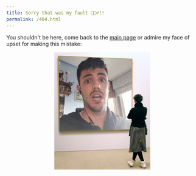 ```yaml
---
title: Sorry that was my fault 🤦🏽‍♂️!! 
permalink: /404.html
---
```


<!-- <pre>
  _  _    ___  _  _
 | || |  / _ \| || |
 | || |_| | | | || |_
 |__   _| | | |__   _|
    | | | |_| |  | |
    |_|  \___/   |_|

</pre> -->


<p class='links_underlined'>You shouldn't be here, come back to the <a href="/about/">main page</a> or admire my face of upset for making this mistake:</p>

<img src="/assets/img/404.jpg" alt="404" style="display: block;
  margin-left: auto;
  margin-right: auto;
  width: 50%;">



